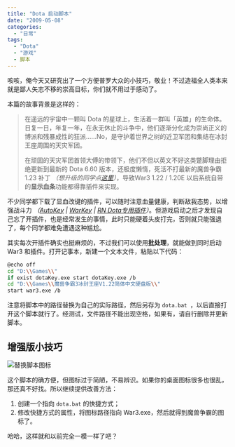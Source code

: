```yaml
---
title: "Dota 启动脚本"
date: "2009-05-08"
categories: 
  - "日常"
tags: 
  - "Dota"
  - "游戏"
  - 脚本
---
```


咳咳，俺今天又研究出了一个方便普罗大众的小技巧，敬业！不过造福全人类本来就是鄙人矢志不移的崇高目标，你们就不用过于感动了。

本篇的故事背景是这样的：

> 在遥远的宇宙中一颗叫 Dota 的星球上，生活着一群叫「英雄」的生命体。日复一日，年复一年，在永无休止的斗争中，他们逐渐分化成为崇尚正义的博派和残暴成性的狂派……No，是守护着世界之树的近卫军团和集结在冰封王座周围的天灾军团。
> 
> 在顽固的天灾军团首领大傅的带领下，他们不但以英文不好这类蹩脚理由拒绝更新到最新的 Dota 6.60 版本，还极度懒惰，死活不打最新的魔兽争霸 1.23 补丁 *（想升级的同学点[这里](http://news.replays.net/page/20090320/1414684.html "Replays 提供的 1.23 升级补丁（Size: 5M）")）*，导致War3 1.22 / 1.20E 以后系统自带的**显示血条**功能都得靠插件来实现。

不少同学都下载了显血改键的插件，可以随时注意血量健康，判断敌我态势，以增强战斗力 *（[AutoKey](http://news.replays.net/page/20090506/1418206.html) | [WarKey](http://www.warkey.org/) | [RN Dota专用插件](http://news.replays.net/page/20090506/1418209.html)）*。但游戏启动之后才发现自己忘了开插件，也是经常发生的事情，此时只能硬着头皮打完，否则就只能强退了，每个同学都难免遭遇这种尴尬。

其实每次开插件确实也挺麻烦的，不过我们可以使用**批处理**，就能做到同时启动 War3 和插件。打开记事本，新建一个文本文件，粘贴以下代码：

~~~bash
@echo off  
cd "D:\\Games\\"  
if exist dotaKey.exe start dotaKey.exe /b  
cd "D:\\Games\\魔兽争霸3冰封王座V1.22简体中文硬盘版\\"  
start war3.exe /b
~~~

注意将脚本中的路径替换为自己的实际路径，然后另存为 `dota.bat `，以后直接打开这个脚本就行了。经测试，文件路径不能出现空格，如果有，请自行删除并更新脚本。

## 增强版小技巧

![替换脚本图标](https://media.kaerozhi.com/2025/06/6243d0789081d9dfe3ac7dbc6faaf22d.png)

这个脚本的确方便，但图标过于简陋，不易辨识。如果你的桌面图标很多也很乱，那还真不好找。所以继续提供改善方法：

1. 创建一个指向  `dota.bat` 的快捷方式；
2. 修改快捷方式的属性，将图标路径指向 War3.exe，然后就得到魔兽争霸的图标了。

哈哈，这样就和以前完全一模一样了吧？
